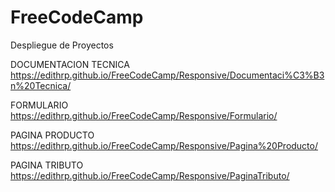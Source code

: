 # FreeCodeCamp

Despliegue de Proyectos

DOCUMENTACION TECNICA
https://edithrp.github.io/FreeCodeCamp/Responsive/Documentaci%C3%B3n%20Tecnica/

FORMULARIO
https://edithrp.github.io/FreeCodeCamp/Responsive/Formulario/

PAGINA PRODUCTO
https://edithrp.github.io/FreeCodeCamp/Responsive/Pagina%20Producto/

PAGINA TRIBUTO
https://edithrp.github.io/FreeCodeCamp/Responsive/PaginaTributo/
